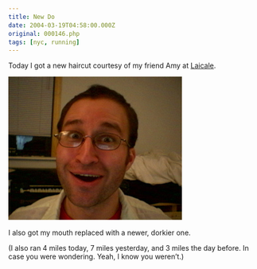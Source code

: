 ```yaml
---
title: New Do
date: 2004-03-19T04:58:00.000Z
original: 000146.php
tags: [nyc, running]
---
```


Today I got a new haircut courtesy of my friend Amy at <a href="http://www.laicale.com">Laicale</a>.

<p class="polaroid"><img src="./newdo.jpg" /></p>

I also got my mouth replaced with a newer, dorkier one.

(I also ran 4 miles today, 7 miles yesterday, and 3 miles the day before. In case you were wondering. Yeah, I know you weren’t.)
